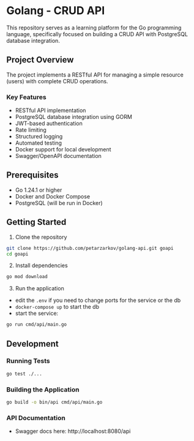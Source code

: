 # Golang - CRUD API

This repository serves as a learning platform for the Go programming language, specifically focused on building a CRUD API with PostgreSQL database integration.

## Project Overview

The project implements a RESTful API for managing a simple resource (users) with complete CRUD operations.

### Key Features

- RESTful API implementation
- PostgreSQL database integration using GORM
- JWT-based authentication
- Rate limiting
- Structured logging
- Automated testing
- Docker support for local development
- Swagger/OpenAPI documentation

## Prerequisites

- Go 1.24.1 or higher
- Docker and Docker Compose
- PostgreSQL (will be run in Docker)

## Getting Started


1. Clone the repository
```bash
git clone https://github.com/petarzarkov/golang-api.git goapi
cd goapi
```
2. Install dependencies
```bash
go mod download
```
3. Run the application
- edit the `.env` if you need to change ports for the service or the db
- `docker-compose up` to start the db
- start the service:
```bash
go run cmd/api/main.go
```

## Development

### Running Tests
```bash
go test ./...
```

### Building the Application
```bash
go build -o bin/api cmd/api/main.go
```

### API Documentation
- Swagger docs here: http://localhost:8080/api
